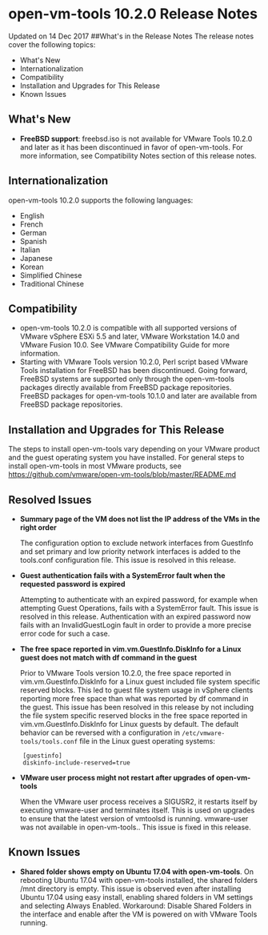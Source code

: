 # open-vm-tools 10.2.0 Release Notes

Updated on 14 Dec 2017
##What's in the Release Notes
The release notes cover the following topics: 

- What's New
- Internationalization
- Compatibility
- Installation and Upgrades for This Release
- Known Issues

## What's New

- **FreeBSD support**: freebsd.iso is not available for VMware Tools 10.2.0 and later as it has been discontinued in favor of open-vm-tools. For more information, see Compatibility Notes section of this release notes.

## Internationalization 
open-vm-tools 10.2.0 supports the following languages:

- English 
- French 
- German 
- Spanish 
- Italian 
- Japanese 
- Korean 
- Simplified Chinese 
- Traditional Chinese

## Compatibility 
- open-vm-tools 10.2.0 is compatible with all supported versions of VMware vSphere ESXi 5.5 and later, VMware Workstation 14.0 and VMware Fusion 10.0. See VMware Compatibility Guide for more information.
- Starting with VMware Tools version 10.2.0, Perl script based VMware Tools installation for FreeBSD has been discontinued. Going forward, FreeBSD systems are supported only through the open-vm-tools packages directly available from FreeBSD package repositories. FreeBSD packages for open-vm-tools 10.1.0 and later are available from FreeBSD package repositories.

## Installation and Upgrades for This Release 
The steps to install open-vm-tools vary depending on your VMware product and the guest operating system you have installed. For general steps to install open-vm-tools in most VMware products, see https://github.com/vmware/open-vm-tools/blob/master/README.md

## Resolved Issues 

* **Summary page of the VM does not list the IP address of the VMs in the right order**

    The configuration option to exclude network interfaces from GuestInfo and set primary and low priority network interfaces is added to the tools.conf configuration file.
This issue is resolved in this release.

* **Guest authentication fails with a SystemError fault when the requested password is expired**

    Attempting to authenticate with an expired password, for example when attempting Guest Operations, fails with a SystemError fault.
This issue is resolved in this release. Authentication with an expired password now fails with an InvalidGuestLogin fault in order to provide a more precise error code for such a case.

* **The free space reported in vim.vm.GuestInfo.DiskInfo for a Linux guest does not match with df command in the guest**

    Prior to VMware Tools version 10.2.0, the free space reported in vim.vm.GuestInfo.DiskInfo for a Linux guest included file system specific reserved blocks. This led to guest file system usage in vSphere clients reporting more free space than what was reported by df command in the guest. This issue has been resolved in this release by not including the file system specific reserved blocks in the free space reported in vim.vm.GuestInfo.DiskInfo for Linux guests by default. The default behavior can be reversed with a configuration in ```/etc/vmware-tools/tools.conf``` file in the Linux guest operating systems:
```
    [guestinfo] 
    diskinfo-include-reserved=true
```

* **VMware user process might not restart after upgrades of open-vm-tools**

    When the VMware user process receives a SIGUSR2, it restarts itself by executing vmware-user and terminates itself. This is used on upgrades to ensure that the latest version of vmtoolsd is running. vmware-user was not available in open-vm-tools..
This issue is fixed in this release.

## Known Issues

* **Shared folder shows empty on Ubuntu 17.04 with open-vm-tools**.
    On rebooting Ubuntu 17.04 with open-vm-tools installed, the shared folders /mnt directory is empty. This issue is observed even after installing Ubuntu 17.04 using easy install, enabling shared folders in VM settings and selecting Always Enabled.
Workaround: Disable Shared Folders in the interface and enable after the VM is powered on with VMware Tools running.


